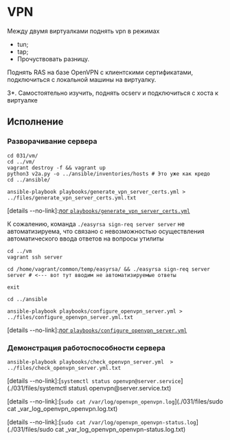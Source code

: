 #  VPN

Между двумя виртуалками поднять vpn в режимах
* tun;
* tap; 
* Прочуствовать разницу.

Поднять RAS на базе OpenVPN с клиентскими сертификатами, подключиться с локальной машины на виртуалку.

3*. Самостоятельно изучить, поднять ocserv и подключиться с хоста к виртуалке

## Исполнение

### Разворачивание сервера

```shell
cd 031/vm/
cd ../vm/
vagrant destroy -f && vagrant up 
python3 v2a.py -o ../ansible/inventories/hosts # Это уже как кредо
cd ../ansible/
```

```shell
ansible-playbook playbooks/generate_vpn_server_certs.yml > ../files/generate_vpn_server_certs.yml.txt
```

[details --no-link]:[лог `playbooks/generate_vpn_server_certs.yml`](./031/files/generate_vpn_server_certs.yml.txt)


К сожалению, команда `./easyrsa sign-req server server` не автоматизируема, что связано с невозможностью осуществления автоматического ввода ответов на вопросы утилиты
```shell
cd ../vm
vagrant ssh server
```

```shell
cd /home/vagrant/common/temp/easyrsa/ && ./easyrsa sign-req server server # <--- вот тут вводим не автоматизируемые ответы
```

```shell
exit
```

```shell
cd ../ansible
```

```shell
ansible-playbook playbooks/configure_openvpn_server.yml > ../files/configure_openvpn_server.yml.txt
```

[details --no-link]:[лог `playbooks/configure_openvpn_server.yml`](./031/files/configure_openvpn_server.yml.txt)

### Демонстрация работоспособности сервера

```shell
ansible-playbook playbooks/check_openvpn_server.yml  > ../files/check_openvpn_server.yml.txt
```

[details --no-link]:[`systemctl status openvpn@server.service`](./031/files/systemctl status\ openvpn\@server.service.txt)

[details --no-link]:[`sudo cat /var/log/openvpn_openvpn.log`](./031/files/sudo cat _var_log_openvpn_openvpn.log.txt)

[details --no-link]:[`sudo cat /var/log/openvpn_openvpn-status.log`](./031/files/sudo cat _var_log_openvpn_openvpn-status.log.txt)


